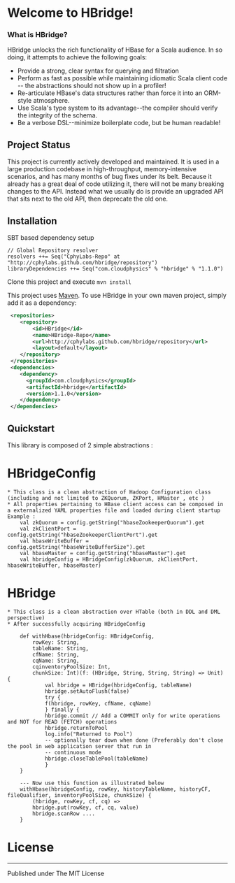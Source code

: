 # Welcome to HBridge!

### What is HBridge?

HBridge unlocks the rich functionality of HBase for a Scala audience. In so doing, it attempts to achieve the following goals:

* Provide a strong, clear syntax for querying and filtration
* Perform as fast as possible while maintaining idiomatic Scala client code -- the abstractions should not show up in a profiler!
* Re-articulate HBase's data structures rather than force it into an ORM-style atmosphere.
* Use Scala's type system to its advantage--the compiler should verify the integrity of the schema.
* Be a verbose DSL--minimize boilerplate code, but be human readable!

## Project Status
This project is currently actively developed and maintained.  It is used in a large production codebase in high-throughput, memory-intensive scenarios, and has many months of bug fixes under its belt.  Because it already has a great deal of code utilizing it, there will not be many breaking changes to the API.  Instead what we usually do is provide an upgraded API that sits next to the old API, then deprecate the old one.

## Installation

SBT based dependency setup
```
// Global Repository resolver
resolvers ++= Seq("CphyLabs-Repo" at "http://cphylabs.github.com/hbridge/repository")
libraryDependencies ++= Seq("com.cloudphysics" % "hbridge" % "1.1.0")
```

Clone this project and execute
```mvn install```

This project uses [Maven](http://maven.apache.org/ "Apache Maven"). To use HBridge in your own maven project, simply add it as a dependency:

```xml
 <repositories>
    <repository>
        <id>HBridge</id>
        <name>HBridge-Repo</name>
        <url>http://cphylabs.github.com/hbridge/repository</url>
        <layout>default</layout>
    </repository>
 </repositories>
 <dependencies>
    <dependency>
      <groupId>com.cloudphysics</groupId>
      <artifactId>hbridge</artifactId>
      <version>1.1.0</version>
    </dependency>
 </dependencies>
```

## Quickstart


This library is composed of 2 simple abstractions :

# HBridgeConfig 
	* This class is a clean abstraction of Hadoop Configuration class (including and not limited to ZKQuorum, ZKPort, HMaster , etc )
	* All properties pertaining to HBase client access can be composed in a externalized YAML properties file and loaded during client startup
    Example :
		val zkQuorum = config.getString("hbaseZookeeperQuorum").get
		val zkClientPort = config.getString("hbaseZookeeperClientPort").get
		val hbaseWriteBuffer = config.getString("hbaseWriteBufferSize").get
		val hbaseMaster = config.getString("hbaseMaster").get
		val hbridgeConfig = HBridgeConfig(zkQuorum, zkClientPort, hbaseWriteBuffer, hbaseMaster)
	
# HBridge
  	* This class is a clean abstraction over HTable (both in DDL and DML perspective)
	* After successfully acquiring HBridgeConfig
	
		def withHbase(hbridgeConfig: HBridgeConfig,
			rowKey: String,
			tableName: String,
			cfName: String,
			cqName: String,
			cqinventoryPoolSize: Int,
			chunkSize: Int)(f: (HBridge, String, String, String) => Unit) {
				val hbridge = HBridge(hbridgeConfig, tableName)
				hbridge.setAutoFlush(false)
				try {
				f(hbridge, rowKey, cfName, cqName)
				} finally {
				hbridge.commit // Add a COMMIT only for write operations and NOT for READ (FETCH) operations
				hbridge.returnToPool
				log.info("Returned to Pool")
				-- optionally tear down when done (Preferably don't close the pool in web application server that run in
				-- continuous mode 
				hbridge.closeTablePool(tableName)
				}
		}

		--- Now use this function as illustrated below 
		withHbase(hbridgeConfig, rowKey, historyTableName, historyCF, fileQualifier, inventoryPoolSize, chunkSize) {
			(hbridge, rowKey, cf, cq) =>
			hbridge.put(rowKey, cf, cq, value)
			hbridge.scanRow ....
		}


# License
  -------

  Published under The MIT License